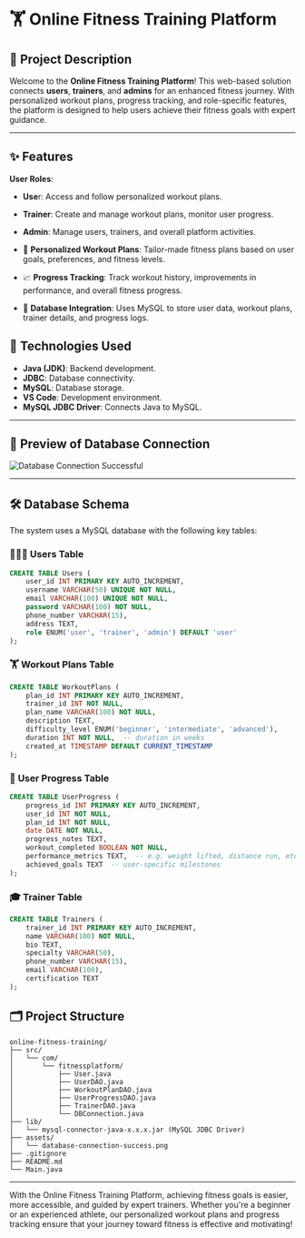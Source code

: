 # 🏋️ **Online Fitness Training Platform**
## 📜 **Project Description**
Welcome to the **Online Fitness Training Platform**! This web-based solution connects **users**, **trainers**, and **admins** for an enhanced fitness journey. With personalized workout plans, progress tracking, and role-specific features, the platform is designed to help users achieve their fitness goals with expert guidance.

---

## ✨ **Features**
**User Roles**:

  - **Use**r: Access and follow personalized workout plans.
  - **Trainer**: Create and manage workout plans, monitor user progress.
  - **Admin**: Manage users, trainers, and overall platform activities.
- 💪 **Personalized Workout Plans**:
Tailor-made fitness plans based on user goals, preferences, and fitness levels.

- 📈 **Progress Tracking**:
Track workout history, improvements in performance, and overall fitness progress.

- 🔗 **Database Integration**:
Uses MySQL to store user data, workout plans, trainer details, and progress logs.

## 🚀 **Technologies Used**
- **Java (JDK)**: Backend development.
- **JDBC**: Database connectivity.
- **MySQL**: Database storage.
- **VS Code**: Development environment.
- **MySQL JDBC Driver**: Connects Java to MySQL.

---

## 🎨 **Preview of Database Connection**

![Database Connection Successful](./assets/DatabasePreview.jpeg)

---

## 🛠️ **Database Schema**
The system uses a MySQL database with the following key tables:

### 🧑‍🤝‍🧑 **Users Table**


```sql
CREATE TABLE Users (
    user_id INT PRIMARY KEY AUTO_INCREMENT,
    username VARCHAR(50) UNIQUE NOT NULL,
    email VARCHAR(100) UNIQUE NOT NULL,
    password VARCHAR(100) NOT NULL,
    phone_number VARCHAR(15),
    address TEXT,
    role ENUM('user', 'trainer', 'admin') DEFAULT 'user'
);
```


### 🏋️ **Workout Plans Table**


```sql
CREATE TABLE WorkoutPlans (
    plan_id INT PRIMARY KEY AUTO_INCREMENT,
    trainer_id INT NOT NULL,
    plan_name VARCHAR(100) NOT NULL,
    description TEXT,
    difficulty_level ENUM('beginner', 'intermediate', 'advanced'),
    duration INT NOT NULL,  -- duration in weeks
    created_at TIMESTAMP DEFAULT CURRENT_TIMESTAMP
);
```


### 💪 **User Progress Table**


```sql
CREATE TABLE UserProgress (
    progress_id INT PRIMARY KEY AUTO_INCREMENT,
    user_id INT NOT NULL,
    plan_id INT NOT NULL,
    date DATE NOT NULL,
    progress_notes TEXT,
    workout_completed BOOLEAN NOT NULL,
    performance_metrics TEXT,  -- e.g. weight lifted, distance run, etc.
    achieved_goals TEXT  -- user-specific milestones
);
```


### 🎓 **Trainer Table**


```sql
CREATE TABLE Trainers (
    trainer_id INT PRIMARY KEY AUTO_INCREMENT,
    name VARCHAR(100) NOT NULL,
    bio TEXT,
    specialty VARCHAR(50),
    phone_number VARCHAR(15),
    email VARCHAR(100),
    certification TEXT
);
```


## 🗂️ **Project Structure**

```
online-fitness-training/
├── src/
│   └── com/
│       └── fitnessplatform/
│           ├── User.java
│           ├── UserDAO.java
│           ├── WorkoutPlanDAO.java
│           ├── UserProgressDAO.java
│           ├── TrainerDAO.java
│           └── DBConnection.java
├── lib/
│   └── mysql-connector-java-x.x.x.jar (MySQL JDBC Driver)
├── assets/
│   └── database-connection-success.png
├── .gitignore
├── README.md
└── Main.java
```

--- 

With the Online Fitness Training Platform, achieving fitness goals is easier, more accessible, and guided by expert trainers. Whether you're a beginner or an experienced athlete, our personalized workout plans and progress tracking ensure that your journey toward fitness is effective and motivating!

